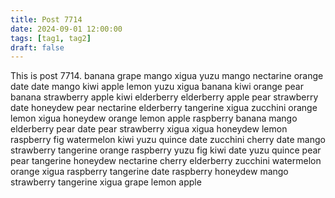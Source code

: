 ```yaml
---
title: Post 7714
date: 2024-09-01 12:00:00
tags: [tag1, tag2]
draft: false
---
```

This is post 7714.
banana
grape
mango
xigua
yuzu
mango
nectarine
orange
date
date
mango
kiwi
apple
lemon
yuzu
xigua
banana
kiwi
orange
pear
banana
strawberry
apple
kiwi
elderberry
elderberry
apple
pear
strawberry
date
honeydew
pear
nectarine
elderberry
tangerine
xigua
zucchini
orange
lemon
xigua
honeydew
orange
lemon
apple
raspberry
banana
mango
elderberry
pear
date
pear
strawberry
xigua
xigua
honeydew
lemon
raspberry
fig
watermelon
kiwi
yuzu
quince
date
zucchini
cherry
date
mango
strawberry
tangerine
orange
raspberry
yuzu
fig
kiwi
date
yuzu
quince
pear
pear
tangerine
honeydew
nectarine
cherry
elderberry
zucchini
watermelon
orange
xigua
raspberry
tangerine
date
raspberry
honeydew
mango
strawberry
tangerine
xigua
grape
lemon
apple
